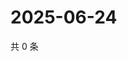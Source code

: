 # 2025-06-24

共 0 条

<!-- BEGIN ZHIHUVIDEO -->
<!-- 最后更新时间 Tue Jun 24 2025 23:13:03 GMT+0800 (China Standard Time) -->

<!-- END ZHIHUVIDEO -->

